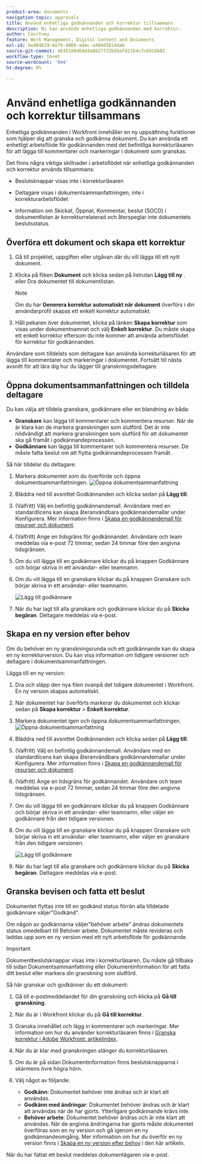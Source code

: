 ```yaml
---
product-area: documents
navigation-topic: approvals
title: Använd enhetliga godkännanden och korrektur tillsammans
description: Ni kan använda enhetliga godkännanden med korrektur.
author: Courtney
feature: Work Management, Digital Content and Documents
exl-id: be484629-6e70-4809-ad4c-a489d5814da6
source-git-commit: 4038180d69d4a8027f33b5bafd2104c7c6916b82
workflow-type: tm+mt
source-wordcount: '944'
ht-degree: 0%

---
```


# Använd enhetliga godkännanden och korrektur tillsammans

Enhetliga godkännanden i Workfront innehåller en ny uppsättning funktioner som hjälper dig att granska och godkänna dokument. Du kan använda ett enhetligt arbetsflöde för godkännanden med det befintliga korrekturläsaren för att lägga till kommentarer och markeringar i dokument som granskas.

Det finns några viktiga skillnader i arbetsflödet när enhetliga godkännanden och korrektur används tillsammans:

* Beslutsknappar visas inte i korrekturläsaren

* Deltagare visas i dokumentsammanfattningen, inte i korrekturarbetsflödet

* Information om Skickat, Öppnat, Kommentar, beslut (SOCD) i dokumentlistan är korrekturrelaterad och återspeglar inte dokumentets beslutsstatus.

## Överföra ett dokument och skapa ett korrektur

1. Gå till projektet, uppgiften eller utgåvan där du vill lägga till ett nytt dokument.
1. Klicka på fliken **Dokument** och klicka sedan på listrutan **Lägg till ny** .
eller
Dra dokumentet till dokumentlistan.

   >[!NOTE]
   >
   >Om du har **Generera korrektur automatiskt när dokument** överförs i din användarprofil skapas ett enkelt korrektur automatiskt.

1. Håll pekaren över dokumentet, klicka på länken **Skapa korrektur** som visas under dokumentnamnet och välj **Enkelt korrektur**. Du måste skapa ett enkelt korrektur eftersom du inte kommer att använda arbetsflödet för korrektur för godkännanden.

Användare som tilldelats som deltagare kan använda korrekturläsaren för att lägga till kommentarer och markeringar i dokumentet. Fortsätt till nästa avsnitt för att lära dig hur du lägger till granskningsdeltagare.

## Öppna dokumentsammanfattningen och tilldela deltagare

Du kan välja att tilldela granskare, godkännare eller en blandning av båda:

* **Granskare** kan lägga till kommentarer och kommentera resurser. När de är klara kan de markera granskningen som slutförd. Det är inte nödvändigt att markera granskningen som slutförd för att dokumentet ska gå framåt i godkännandeprocessen.
* **Godkännare** kan lägga till kommentarer och kommentera resurser. De måste fatta beslut om att flytta godkännandeprocessen framåt.

Så här tilldelar du deltagare:

1. Markera dokumentet som du överförde och öppna dokumentsammanfattningen.
   ![Öppna dokumentsammanfattning](assets/open-doc-summary.png)

1. Bläddra ned till avsnittet Godkännanden och klicka sedan på **Lägg till**.

1. (Valfritt) Välj en befintlig godkännandemall. Användare med en standardlicens kan skapa återanvändbara godkännandemallar under Konfigurera. Mer information finns i [Skapa en godkännandemall för resurser och dokument](/help/quicksilver/review-and-approve-work/document-reviews-and-approvals/manage-document-approvals/create-approval-template.md).

1. (Valfritt) Ange en tidsgräns för godkännandet. Användare och team meddelas via e-post 72 timmar, sedan 24 timmar före den angivna tidsgränsen.

1. Om du vill lägga till en godkännare klickar du på knappen Godkännare och börjar skriva in ett användar- eller teamnamn.

1. Om du vill lägga till en granskare klickar du på knappen Granskare och börjar skriva in ett användar- eller teamnamn.

   ![Lägg till godkännare](assets/add-approvers.png)

1. När du har lagt till alla granskare och godkännare klickar du på **Skicka begäran**. Deltagare meddelas via e-post.

## Skapa en ny version efter behov

Om du behöver en ny granskningsrunda och ett godkännande kan du skapa en ny korrekturversion.  <!-- and add the previous participants, new participants, or a mix of both. --> Du kan visa information om tidigare versioner och deltagare i dokumentsammanfattningen.

Lägga till en ny version:

1. Dra och släpp den nya filen ovanpå det tidigare dokumentet i Workfront. En ny version skapas automatiskt.

1. När dokumentet har överförts markerar du dokumentet och klickar sedan på **Skapa korrektur** > **Enkelt korrektur**.

1. Markera dokumentet igen och öppna dokumentsammanfattningen.
   ![Öppna dokumentsammanfattning](assets/open-doc-summary.png)

1. Bläddra ned till avsnittet Godkännanden och klicka sedan på **Lägg till**.

1. (Valfritt) Välj en befintlig godkännandemall. Användare med en standardlicens kan skapa återanvändbara godkännandemallar under Konfigurera. Mer information finns i [Skapa en godkännandemall för resurser och dokument](/help/quicksilver/review-and-approve-work/document-reviews-and-approvals/manage-document-approvals/create-approval-template.md).

1. (Valfritt) Ange en tidsgräns för godkännandet. Användare och team meddelas via e-post 72 timmar, sedan 24 timmar före den angivna tidsgränsen.

1. Om du vill lägga till en godkännare klickar du på knappen Godkännare och börjar skriva in ett användar- eller teamnamn, <span class="preview"> eller väljer en godkännare från den tidigare versionen.</span>

1. Om du vill lägga till en granskare klickar du på knappen Granskare och börjar skriva in ett användar- eller teamnamn, <span class="preview"> eller väljer en granskare från den tidigare versionen. </span>

   ![Lägg till godkännare](assets/add-approvers.png)

1. När du har lagt till alla granskare och godkännare klickar du på **Skicka begäran**. Deltagare meddelas via e-post.

<!-- add info about reusing previous participants once released -->


## Granska bevisen och fatta ett beslut

Dokumentet flyttas inte till en godkänd status förrän alla tilldelade godkännare väljer&quot;Godkänd&quot;.

Om någon av godkännarna väljer&quot;behöver arbete&quot; ändras dokumentets status omedelbart till Behöver arbete. Dokumentet måste revideras och laddas upp som en ny version med ett nytt arbetsflöde för godkännande.

>[!IMPORTANT]
>
>Dokumentbeslutsknappar visas inte i korrekturläsaren. Du måste gå tillbaka till sidan Dokumentsammanfattning eller Dokumentinformation för att fatta ditt beslut eller markera din granskning som slutförd.

Så här granskar och godkänner du ett dokument:

1. Gå till e-postmeddelandet för din granskning och klicka på **Gå till granskning**.

1. När du är i Workfront klickar du på **Gå till korrektur**.

1. Granska innehållet och lägg in kommentarer och markeringar. Mer information om hur du använder korrekturläsaren finns i [Granska korrektur i Adobe Workfront: artikelindex](/help/quicksilver/review-and-approve-work/proofing/reviewing-proofs-within-workfront/review-proofs-in-wf.md).

1. När du är klar med granskningen stänger du korrekturläsaren.

1. Om du är på sidan Dokumentinformation finns beslutsknapparna i skärmens övre högra hörn.

1. Välj något av följande:

   * **Godkänn**: Dokumentet behöver inte ändras och är klart att användas.
   * **Godkänn med ändringar**: Dokumentet behöver ändras och är klart att användas när de har gjorts. Ytterligare godkännande krävs inte.
   * **Behöver arbete**: Dokumentet behöver ändras och är inte klart att användas. När de angivna ändringarna har gjorts måste dokumentet överföras som en ny version och gå igenom en ny godkännandeomgång. Mer information om hur du överför en ny version finns i [Skapa en ny version efter behov](#create-a-new-version-as-needed) i den här artikeln.

När du har fattat ett beslut meddelas dokumentägaren via e-post.
